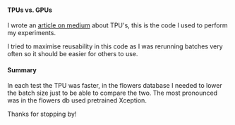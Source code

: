 #### TPUs vs. GPUs

I wrote an [article on medium](https://medium.com/@broughton.graham/exploring-google-colabs-tpu-38f819d0cb6c) about TPU's, this is the code I used to perform my experiments.

I tried to maximise reusability in this code as I was rerunning batches very often so it should be easier for others to use.

#### Summary
In each test the TPU was faster, in the flowers database I needed to lower the batch size just to be able to compare the two. The most pronounced was in the flowers db used pretrained Xception.

Thanks for stopping by!
